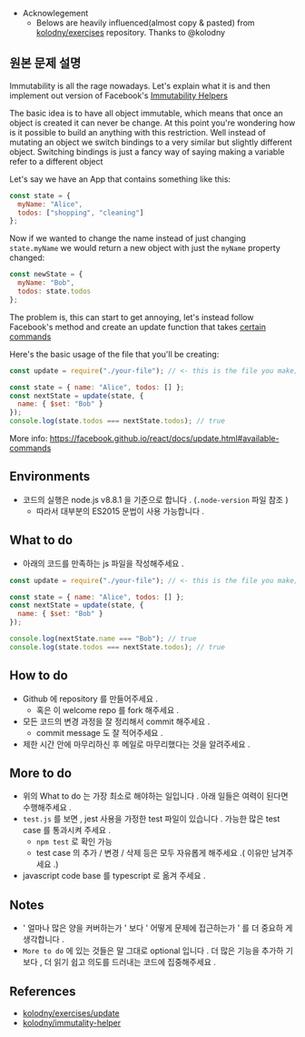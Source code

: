 * Acknowlegement
  * Belows are heavily influenced(almost copy & pasted) from
    [kolodny/exercises](https://github.com/kolodny/exercises/tree/master/update)
    repository. Thanks to @kolodny

## 원본 문제 설명

Immutability is all the rage nowadays. Let's explain what it is and then
implement out version of Facebook's
[Immutability Helpers](https://facebook.github.io/react/docs/update.html)

The basic idea is to have all object immutable, which means that once an object
is created it can never be change. At this point you're wondering how is it
possible to build an anything with this restriction. Well instead of mutating an
object we switch bindings to a very similar but slightly different object.
Switching bindings is just a fancy way of saying making a variable refer to a
different object

Let's say we have an App that contains something like this:

```js
const state = {
  myName: "Alice",
  todos: ["shopping", "cleaning"]
};
```

Now if we wanted to change the name instead of just changing `state.myName` we
would return a new object with just the `myName` property changed:

```js
const newState = {
  myName: "Bob",
  todos: state.todos
};
```

The problem is, this can start to get annoying, let's instead follow Facebook's
method and create an update function that takes
[certain commands](https://facebook.github.io/react/docs/update.html#available-commands)

Here's the basic usage of the file that you'll be creating:

```js
const update = require("./your-file"); // <- this is the file you make;

const state = { name: "Alice", todos: [] };
const nextState = update(state, {
  name: { $set: "Bob" }
});
console.log(state.todos === nextState.todos); // true
```

More info: https://facebook.github.io/react/docs/update.html#available-commands

## Environments

* 코드의 실행은 node.js v8.8.1 을 기준으로 합니다 . (`.node-version` 파일 참조 )
  * 따라서 대부분의 ES2015 문법이 사용 가능합니다 .

## What to do

* 아래의 코드를 만족하는 js 파일을 작성해주세요 .

```js
const update = require("./your-file"); // <- this is the file you make;

const state = { name: "Alice", todos: [] };
const nextState = update(state, {
  name: { $set: "Bob" }
});

console.log(nextState.name === "Bob"); // true
console.log(state.todos === nextState.todos); // true
```

## How to do

* Github 에 repository 를 만들어주세요 .
  * 혹은 이 welcome repo 를 fork 해주세요 .
* 모든 코드의 변경 과정을 잘 정리해서 commit 해주세요 .
  * commit message 도 잘 적어주세요 .
* 제한 시간 안에 마무리하신 후 메일로 마무리했다는 것을 알려주세요 .

## More to do

* 위의 What to do 는 가장 최소로 해야하는 일입니다 . 아래 일들은 여력이 된다면
  수행해주세요 .
* `test.js` 를 보면 , jest 사용을 가정한 test 파일이 있습니다 . 가능한 많은 test
  case 를 통과시켜 주세요 .
  * `npm test` 로 확인 가능
  * test case 의 추가 / 변경 / 삭제 등은 모두 자유롭게 해주세요 .( 이유만 남겨주
    세요 .)
* javascript code base 를 typescript 로 옮겨 주세요 .

## Notes

* ' 얼마나 많은 양을 커버하는가 ' 보다 ' 어떻게 문제에 접근하는가 ' 를 더 중요하
  게 생각합니다 .
* `More to do` 에 있는 것들은 말 그대로 optional 입니다 . 더 많은 기능을 추가하
  기보다 , 더 읽기 쉽고 의도를 드러내는 코드에 집중해주세요 .

## References

* [kolodny/exercises/update](https://github.com/kolodny/exercises/tree/master/update)
* [kolodny/immutality-helper](https://github.com/kolodny/immutability-helper)
